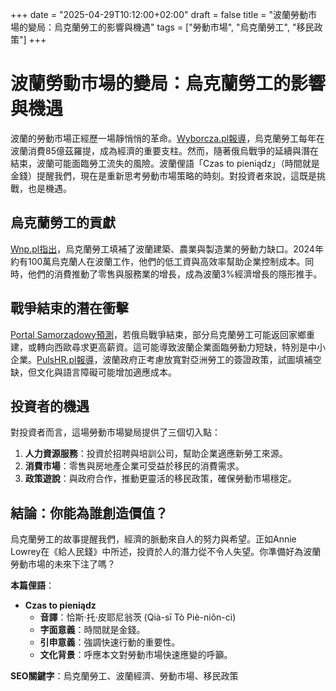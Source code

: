 +++
date = "2025-04-29T10:12:00+02:00"
draft = false
title = "波蘭勞動市場的變局：烏克蘭勞工的影響與機遇"
tags = ["勞動市場", "烏克蘭勞工", "移民政策"]
+++

# 波蘭勞動市場的變局：烏克蘭勞工的影響與機遇

波蘭的勞動市場正經歷一場靜悄悄的革命。[Wyborcza.pl報導](https://lublin.wyborcza.pl/lublin/7,48724,31884432,obywatele-ukrainy-wydaja-w-polsce-w-ciagu-roku-8-5-mln-zl-tyle.html)，烏克蘭勞工每年在波蘭消費85億茲羅提，成為經濟的重要支柱。然而，隨著俄烏戰爭的延續與潛在結束，波蘭可能面臨勞工流失的風險。波蘭俚語「Czas to pieniądz」（時間就是金錢）提醒我們，現在是重新思考勞動市場策略的時刻。對投資者來說，這既是挑戰，也是機遇。

## 烏克蘭勞工的貢獻

[Wnp.pl指出](https://www.wnp.pl/rynki/to-oni-zastepuja-w-polsce-ukraincow-nie-bedzie-do-czego-wracac,938765.html)，烏克蘭勞工填補了波蘭建築、農業與製造業的勞動力缺口。2024年約有100萬烏克蘭人在波蘭工作，他們的低工資與高效率幫助企業控制成本。同時，他們的消費推動了零售與服務業的增長，成為波蘭3%經濟增長的隱形推手。

## 戰爭結束的潛在衝擊

[Portal Samorządowy預測](https://www.portalsamorzadowy.pl/polityka-i-spoleczenstwo/koniec-wojny-w-ukrainie-moze-uderzyc-w-polske-mozliwe-dwa-scenariusze,598516.html)，若俄烏戰爭結束，部分烏克蘭勞工可能返回家鄉重建，或轉向西歐尋求更高薪資。這可能導致波蘭企業面臨勞動力短缺，特別是中小企業。[PulsHR.pl報導](https://www.pulshr.pl/praca-tymczasowa/to-oni-zastapia-ukraincow-za-minimalna-pensje-utrzymaja-rodzine-przez-kilka-miesiecy,111156.html)，波蘭政府正考慮放寬對亞洲勞工的簽證政策，試圖填補空缺，但文化與語言障礙可能增加適應成本。

## 投資者的機遇

對投資者而言，這場勞動市場變局提供了三個切入點：

1. **人力資源服務**：投資於招聘與培訓公司，幫助企業適應新勞工來源。
2. **消費市場**：零售與房地產企業可受益於移民的消費需求。
3. **政策遊說**：與政府合作，推動更靈活的移民政策，確保勞動市場穩定。

## 結論：你能為誰創造價值？

烏克蘭勞工的故事提醒我們，經濟的脈動來自人的努力與希望。正如Annie Lowrey在《給人民錢》中所述，投資於人的潛力從不令人失望。你準備好為波蘭勞動市場的未來下注了嗎？

**本篇俚語**：  
- **Czas to pieniądz**  
  - **音譯**：恰斯·托·皮耶尼翁茨 (Qià-sī Tò Piè-niǒn-cì)  
  - **字面意義**：時間就是金錢。  
  - **引申意義**：強調快速行動的重要性。  
  - **文化背景**：呼應本文對勞動市場快速應變的呼籲。

**SEO關鍵字**：烏克蘭勞工、波蘭經濟、勞動市場、移民政策